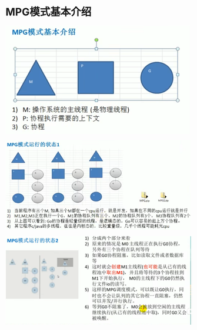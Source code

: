# MPG模式基本介绍

![image-20250801145022660](MPG模式.assets/image-20250801145022660.png)

![image-20250801145039378](MPG模式.assets/image-20250801145039378.png)

<img src="MPG模式.assets/image-20250801145913230.png" alt="image-20250801145913230" style="zoom:80%;" />
